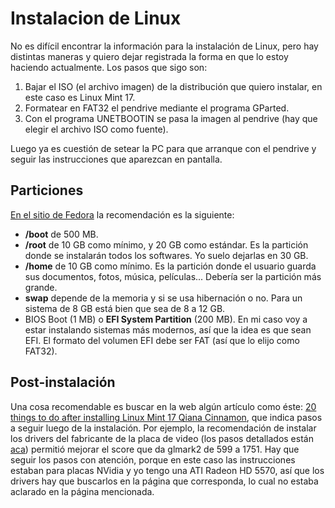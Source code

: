 # Instalacion de Linux


No es difícil encontrar la información para la instalación de Linux, pero hay distintas maneras y quiero dejar registrada la forma en que lo estoy haciendo actualmente. Los pasos que sigo son:

1.  Bajar el ISO (el archivo imagen) de la distribución que quiero
    instalar, en este caso es Linux Mint 17.
2.  Formatear en FAT32 el pendrive mediante el programa GParted.
3.  Con el programa UNETBOOTIN se pasa la imagen al pendrive (hay que
    elegir el archivo ISO como fuente).

Luego ya es cuestión de setear la PC para que arranque con el pendrive y
seguir las instrucciones que aparezcan en pantalla.

## Particiones

[En el sitio de
Fedora](http://docs.fedoraproject.org/en-US/Fedora/21/html/Installation_Guide/sect-installation-gui-manual-partitioning-recommended.html)
la recomendación es la siguiente:

-   **/boot** de 500 MB.
-   **/root** de 10 GB como mínimo, y 20 GB como estándar. Es la
    partición donde se instalarán todos los softwares. Yo suelo dejarlas
    en 30 GB.
-   **/home** de 10 GB como mínimo. Es la partición donde el usuario
    guarda sus documentos, fotos, música, películas\... Debería ser la
    partición más grande.
-   **swap** depende de la memoria y si se usa hibernación o no. Para un
    sistema de 8 GB está bien que sea de 8 a 12 GB.
-   BIOS Boot (1 MB) o **EFI System Partition** (200 MB). En mi caso voy
    a estar instalando sistemas más modernos, así que la idea es que
    sean EFI. El formato del volumen EFI debe ser FAT (así que lo elijo
    como FAT32).

## Post-instalación

Una cosa recomendable es buscar en la web algún artículo como éste: [20
things to do after installing Linux Mint 17 Qiana
Cinnamon](http://www.binarytides.com/better-linux-mint-17-cinnamon/),
que indica pasos a seguir luego de la instalación. Por ejemplo, la
recomendación de instalar los drivers del fabricante de la placa de
video (los pasos detallados están
[aca](http://www.binarytides.com/install-nvidia-drivers-linux-mint-16/))
permitió mejorar el score que da glmark2 de 599 a 1751. Hay que seguir
los pasos con atención, porque en este caso las instrucciones estaban
para placas NVidia y yo tengo una ATI Radeon HD 5570, así que los
drivers hay que buscarlos en la página que corresponda, lo cual no
estaba aclarado en la página mencionada.

